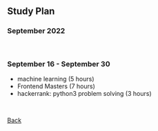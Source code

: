 ## Study Plan 
### September 2022

<br>

###  September 16 - September 30

* machine learning (5 hours)
* Frontend Masters (7 hours)
* hackerrank: python3 problem solving (3 hours)

<br>

[Back](../README.md)

